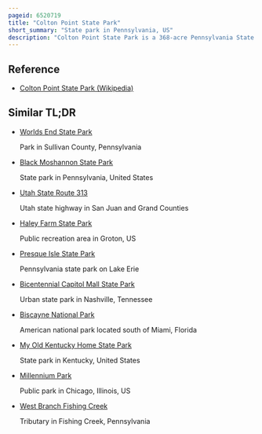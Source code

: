 ```yaml
---
pageid: 6520719
title: "Colton Point State Park"
short_summary: "State park in Pennsylvania, US"
description: "Colton Point State Park is a 368-acre Pennsylvania State Park in tioga County Pennsylvania in the united States. It is located on the west Side of the Pine Creek Gorge also known as the grand Canyon of Pennsylvania 800 Feet deep and nearly 4000 Feet wide. The Park extends from the creek Beneath the Gorge to the Rim and across Part of the Plateau to the West. Colton Point State Park is known for its Views of Pine Creek Gorge and offers Opportunities for picnicking hiking Fishing and hunting Whitewater Boating and Camping. Colton Point is surrounded on the east Rim by the Tioga State Forest and its Sister Park Leonard Harrison State Park. The Park is situated on a State forest Road in shippen Township 5 Miles south of us. S. Route 6."
---
```


## Reference

- [Colton Point State Park (Wikipedia)](https://en.wikipedia.org/?curid=6520719)

## Similar TL;DR

- [Worlds End State Park](/tldr/en/worlds-end-state-park)

  Park in Sullivan County, Pennsylvania

- [Black Moshannon State Park](/tldr/en/black-moshannon-state-park)

  State park in Pennsylvania, United States

- [Utah State Route 313](/tldr/en/utah-state-route-313)

  Utah state highway in San Juan and Grand Counties

- [Haley Farm State Park](/tldr/en/haley-farm-state-park)

  Public recreation area in Groton, US

- [Presque Isle State Park](/tldr/en/presque-isle-state-park)

  Pennsylvania state park on Lake Erie

- [Bicentennial Capitol Mall State Park](/tldr/en/bicentennial-capitol-mall-state-park)

  Urban state park in Nashville, Tennessee

- [Biscayne National Park](/tldr/en/biscayne-national-park)

  American national park located south of Miami, Florida

- [My Old Kentucky Home State Park](/tldr/en/my-old-kentucky-home-state-park)

  State park in Kentucky, United States

- [Millennium Park](/tldr/en/millennium-park)

  Public park in Chicago, Illinois, US

- [West Branch Fishing Creek](/tldr/en/west-branch-fishing-creek)

  Tributary in Fishing Creek, Pennsylvania
